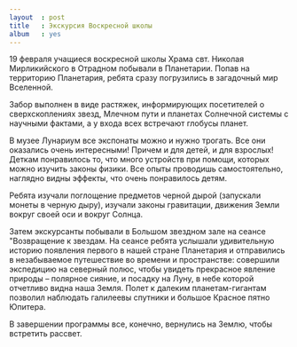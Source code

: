 ```yaml
---
layout  : post
title   : Экскурсия Воскресной школы
album   : yes
---
```

19 февраля учащиеся воскресной школы Храма свт. Николая Мирликийского в Отрадном побывали в Планетарии. Попав на территорию Планетария, ребята сразу погрузились в загадочный мир Вселенной. 

Забор выполнен в виде растяжек, информирующих посетителей о сверхскоплениях звезд, Млечном пути и планетах Солнечной системы с научными фактами, а у входа всех встречают глобусы планет.

В музее Лунариум все экспонаты можно и нужно трогать. Все они оказались очень интересными! Причем и для детей, и для взрослых! Деткам понравилось то, что много устройств при помощи, которых можно изучить законы физики. Все опыты проводишь самостоятельно, наглядно видны эффекты, что очень понравилось детям. 

Ребята изучали поглощение предметов черной дырой (запускали монеты в черную дыру), изучали законы гравитации, движения Земли вокруг своей оси и вокруг Солнца. 

Затем экскурсанты побывали в Большом звездном зале на сеансе "Возвращение к звездам. На сеансе ребята услышали удивительную историю появления первого в нашей стране Планетария и отправились в незабываемое путешествие во времени и пространстве: совершили экспедицию на северный полюс, чтобы увидеть прекрасное явление природы – полярное сияние, и посадку на Луну, в небе которой отчетливо видна наша Земля.
Полет к далеким планетам-гигантам позволил наблюдать галилеевы спутники и большое Красное пятно Юпитера.

В завершении программы все, конечно, вернулись на Землю, чтобы встретить рассвет.
